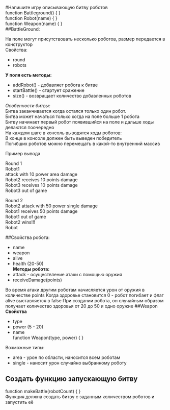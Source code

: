 
#Напишите игру описывающую битву роботов  
function Battleground() {
}  
function Robot(name) {
}  
function Weapon(name) {
}  
##BattleGround:  

На поле могут присутствовать несколько роботов, размер передается в конструктор  
Свойства:  
 * round
 * robots

**У поля есть методы:**  
* addRobot() - добавляет робота к битве
* startBattle() - стартует сражение
* size() - возвращает количество добавленных роботов

*Особенности битвы:*  
Битва заканчивается когда остался только один робот.  
Битва может начаться только когда на поле больше 1 робота  
Битву начинает первый робот появившийся на поле и дальше ходы делаются поочередно  
На каждом шаге в консоль выводятся ходы роботов:  
В конце в консоле должен быть выведен победитель  
Погибших роботов можно перемещать в какой-то внутренний массив  

Пример вывода  

Round 1  
Robot1  
attack with 10 power area damage  
Robot2 receives 10 points damage  
Robot3 receives 10 points damage  
Robot3 out of game

Round 2  
Robot2 attack with 50 power single damage  
Robot1 receives 50 points damage  
Robot1 out of game  
Robot2 wins!!!  
Robot

##Свойства робота:
* name
* weapon
* alive
* health (20-50)  
**Методы робота:**
* attack - осуществление атаки с помощью оружия
* receiveDamage(points)

Во время атаки другим роботам начисляется урон от оружия в количестве points Когда здоровье становится 0 - робот погибает и флаг alive выставляется в false При создании робота, он случайным образом получает количество здоровья от 20 до 50 и одно оружие
##Weapon
**Свойства**
* type
* power (5 - 20)
* name  
function Weapon(type, power) {
}

Возможные типы:
* area - урон по области, наносится всем роботам
* single - наносит урон случайно выбранному роботу

## Создать функцию запускающую битву
function makeBattle(robotCount) {
}  
Функция должна создать битву с заданным количеством роботов и запустить её
